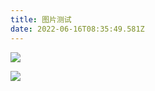 ```yaml
---
title: 图片测试
date: 2022-06-16T08:35:49.581Z
---
```

![](images/richard-harris-mod.jpg)

![](images/veeterzy-mod.jpg)